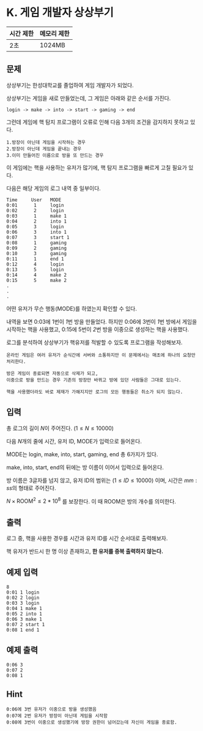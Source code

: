 # K. 게임 개발자 상상부기

| 시간 제한 | 메모리 제한 |
| --- | --- |
| 2초 | 1024MB |

## 문제
상상부기는 한성대학교를 졸업하여 게임 개발자가 되었다.

상상부기는 게임을 새로 만들었는데, 그 게임은 아래와 같은 순서를 가진다.

```
login -> make -> into -> start -> gaming -> end
```

그런데 게임에 핵 탐지 프로그램이 오류로 인해 다음 3개의 조건을 감지하지 못하고 있다.

    1.방장이 아닌데 게임을 시작하는 경우
    2.방장이 아닌데 게임을 끝내는 경우
    3.이미 만들어진 이름으로 방을 또 만드는 경우

이 게임에는 핵을 사용하는 유저가 많기에, 핵 탐지 프로그램을 빠르게 고칠 필요가 있다.

다음은 해당 게임의 로그 내역 중 일부이다.

```
Time     User   MODE
0:01      1     login 
0:02      2     login
0:03      1     make 1
0:04      2     into 1
0:05      3     login
0:06      3     into 1
0:07      3     start 1
0:08      1     gaming 
0:09      2     gaming
0:10      3     gaming 
0:11      1     end 1
0:12      4     login
0:13      5     login
0:14      4     make 2
0:15      5     make 2
.
.
.
```
어떤 유저가 무슨 행동(MODE)를 하였는지 확인할 수 있다.

내역을 보면 0:03에 1번이 *1*번 방을 만들었다. 
하지만 0:06에 3번이 *1*번 방에서 게임을 시작하는 핵을 사용했고, 0:15에 5번이 *2*번 방을 이중으로 생성하는 핵을 사용했다.

로그를 분석하여 상상부기가 핵유저를 적발할 수 있도록 프로그램을 작성해보자.

```
온라인 게임은 여러 유저가 순식간에 서버와 소통하지만 이 문제에서는 매초에 하나의 요청만 처리한다.

방은 게임이 종료되면 자동으로 삭제가 되고,
이중으로 방을 만드는 경우 기존의 방장만 바뀌고 방에 있던 사람들은 그대로 있는다.

핵을 사용했더라도 바로 제재가 가해지지만 로그의 모든 행동들은 취소가 되지 않는다.
```

## 입력
총 로그의 길이 $N$이 주어진다. $(1 \leq N \leq 10000)$

다음 $N$개의 줄에 시간, 유저 ID, MODE가 입력으로 들어온다.

MODE는 login, make, into, start, gaming, end 총 6가지가 있다.

make, into, start, end의 뒤에는 방 이름이 이어서 입력으로 들어온다.

방 이름은 3글자를 넘지 않고, 유저 ID의 범위는 $(1 \leq ID \leq 10000)$ 이며, 시간은 $mm:ss$의 형태로 주어진다.

$N \times \text{ROOM}^2 \leq 2 * 10^8$ 를 보장한다. 이 때 $\text{ROOM}$은 방의 개수를 의미한다.

## 출력

로그 중, 핵을 사용한 경우를 시간과 유저 ID를 시간 순서대로 출력해보자.

핵 유저가 반드시 한 명 이상 존재하고, **한 유저를 중복 출력하지 않는다.**

## 예제 입력

```
8
0:01 1 login
0:02 2 login
0:03 3 login
0:04 1 make 1
0:05 2 into 1
0:06 3 make 1
0:07 2 start 1
0:08 1 end 1 
```

## 예제 출력

```
0:06 3
0:07 2
0:08 1
```

## Hint
```
0:06에 3번 유저가 이중으로 방을 생성했음
0:07에 2번 유저가 방장이 아닌데 게임을 시작함
0:08에 3번이 이중으로 생성했기에 방장 권한이 넘어갔는데 자신이 게임을 종료함.
```
